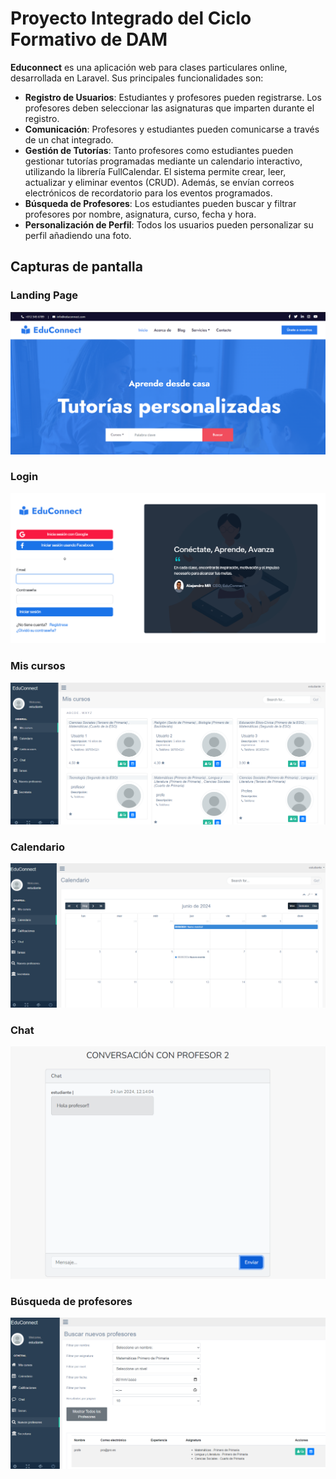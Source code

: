 # Proyecto Integrado del Ciclo Formativo de DAM

**Educonnect** es una aplicación web para clases particulares online, desarrollada en Laravel. Sus principales funcionalidades son:

- **Registro de Usuarios**: Estudiantes y profesores pueden registrarse. Los profesores deben seleccionar las asignaturas que imparten durante el registro.
- **Comunicación**: Profesores y estudiantes pueden comunicarse a través de un chat integrado.
- **Gestión de Tutorías**: Tanto profesores como estudiantes pueden gestionar tutorías programadas mediante un calendario interactivo, utilizando la librería FullCalendar.
  El sistema permite crear, leer, actualizar y eliminar eventos (CRUD). Además, se envían correos electrónicos de recordatorio para los eventos programados.
- **Búsqueda de Profesores**: Los estudiantes pueden buscar y filtrar profesores por nombre, asignatura, curso, fecha y hora.
- **Personalización de Perfil**: Todos los usuarios pueden personalizar su perfil añadiendo una foto.

## Capturas de pantalla

### Landing Page
![Landing Page](resources/views/c2.png)

### Login
![Login](resources/views/c3.png)

### Mis cursos
![Mis cursos](resources/views/c4.png)

### Calendario
![Calendario](resources/views/c5.png)

### Chat
![Chat](resources/views/c6.png)

### Búsqueda de profesores
![Búsqueda de profesores](resources/views/c1.png)
